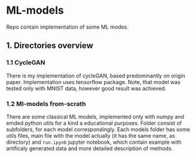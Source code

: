 # ML-models
Repo contain implementation of some ML modes.

## 1. Directories overview
### 1.1 CycleGAN

There is my implementation of cycleGAN, based predominantly on origin paper.
Implementation uses tensorflow package.
Note, that model was tested only with MNIST data, however good result was achieved.

### 1.2 Ml-models from-scrath
There are some classical ML models, implemented only with numpy and emded python utils for a kind a educational purposes.
Folder consist of subfolders, for each model correspondingly.
Each models folder has some utils files, main file with the model actually (it has the same name, as directory) and `run.ipynb` jupyter notebook, which contain example with artificaly generated data and more detailed description of methods.
